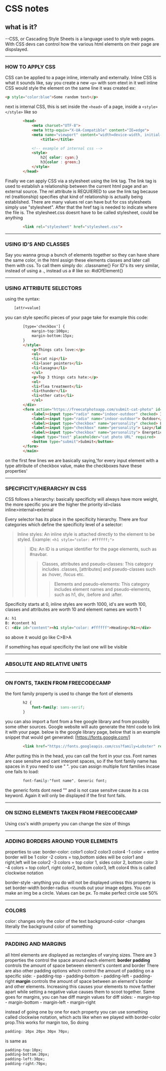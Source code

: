 # CSS notes

## what is it?

--CSS, or Cascading Style Sheets is a language used to style web pages. With CSS devs can control how the various html elements on their page are dispslayed.

__________________________________________________________________________________________________________________________________________________________________

### HOW TO APPLY CSS

CSS can be applied to a page inline, internally and externally. Inline CSS is what it sounds like, say you create a new `<p>` with som etext in it well inline CSS would style the element on the same line it was created ex:

```html
<p style="color:blue">Some random text</p>
```

next is internal CSS, this is set inside the `<head>` of a page, inside a `<style></style>` like so

```html
        <head>
            <meta charset="UTF-8">
            <meta http-equiv="X-UA-Compatible" content="IE=edge">
            <meta name="viewport" content="width=device-width, initial-scale=1.0">
                <title></title>

            <!-- example of internal css -->
            <style>
                h2{ color: cyan;}
                h3{color : green;}
            </style>
        </head>
```

Finally we can apply CSS via a stylesheet using the link tag. The link tag is used to establish a relationship between the current html page and an external source. The rel attribute is REQUIERED to use the link tag because rel (realtionship) specifies qhat kind of relationship is actually being established. There are many values rel can have but for css stylesheets simply use "stylesheet". After that the href tag is needed to indicate where the file is. The stylesheet.css doesnt have to be called stylesheet, could be anything

```html
        <link rel="stylesheet" href="stylesheet.css">
```

__________________________________________________________________________________________________________________________________________________________________

### USING ID'S AND CLASSES

Say you wanna group a bunch of elements together so they can have share the same color, in the html assign these elements classes and later call them with css. To call them simply do:
        .classname{}
For ID's its very similar, instead of using a ., instead us a # like so:
        #idOfElement{}
__________________________________________________________________________________________________________________________________________________________________

### USING ATTRIBUTE SELECTORS

using the syntax:

```html
    [attr=value]
```

you can style specific pieces of your page take for example this code:

```html
        [type='checkbox'] {
            margin-top:100px;
            margin-bottom:15px;
        }
        </style>
            <p>Things cats love:</p>
            <ul>
            <li>cat nip</li>
            <li>laser pointers</li>
            <li>lasagna</li>
            </ul>
            <p>Top 3 things cats hate:</p>
            <ol>
            <li>flea treatment</li>
            <li>thunder</li>
            <li>other cats</li>
            </ol>
        </div>
        <form action="https://freecatphotoapp.com/submit-cat-photo" id="cat-photo-form">
            <label><input type="radio" name="indoor-outdoor" checked> Indoor</label>
            <label><input type="radio" name="indoor-outdoor"> Outdoor</label><br>
            <label><input type="checkbox" name="personality" checked> Loving</label>
            <label><input type="checkbox" name="personality"> Lazy</label>
            <label><input type="checkbox" name="personality"> Energetic</label><br>
            <input type="text" placeholder="cat photo URL" required>
            <button type="submit">Submit</button>
        </form>
        </main>
```

on the first few lines we are basically saying,'for every input element with a type attribute of checkbox value, make the checkboxes have these properties'
__________________________________________________________________________________________________________________________________________________________________

### SPECIFICITY/HIERARCHY IN CSS

CSS follows a hierarchy:
    basically specificity will always have more weight, the more specific you are the higher the priority
    id>class
    inline>internal>external

Every selector has its place in the specificity hierarchy. There are four categories which define the specificity level of a selector:

>Inline styles: An inline style is attached directly to the element to be styled. Example: `<h1 style="color: #ffffff;">`
>>IDs: An ID is a unique identifier for the page elements, such as #navbar.
>>>Classes, attributes and pseudo-classes: This category includes .classes, [attributes] and pseudo-classes such as :hover, :focus etc.
>>>>Elements and pseudo-elements: This category includes element names and pseudo-elements, such as h1, div, :before and :after.

Specificity starts at 0, inline styles are worth 1000, id's are worth 100, classes and attributes are worth 10 and element names are worth 1

```html
A: h1
B: #content h1
C: <div id="content"><h1 style="color: #ffffff">Heading</h1></div>
```

so above it would go like C>B>A

if something has equal specificity the last one will be visible
__________________________________________________________________________________________________________________________________________________________________

### ABSOLUTE AND RELATIVE UNITS

__________________________________________________________________________________________________________________________________________________________________

### ON FONTS, TAKEN FROM FREECODECAMP

the font family property is used to change the font of elements

```css
        h2 {
            font-family: sans-serif;
        }
```

you can also import a font from a free google library and from possibly some other sources. Google website will auto generate the html code to link it with your page. below is the google library page, below that is an example snippet that would get generated:
[https://fonts.google.com/]

```html
        <link href="https://fonts.googleapis.com/css?family=Lobster" rel="stylesheet" type="text/css">
```

After putting this in the head, you can call the font in your css. Font names are case sensitve and cant interpret spaces, so if the font family name has spaces in it you need to use " ". you can assign multiple font families incase one fails to load:

```css
        font-family:"font name", Generic font;
```

the generic fonts dont need "" and is not case sensitve cause its a css keyword. Again it will only be displayed if the first font fails.
__________________________________________________________________________________________________________________________________________________________________

### ON SIZING ELEMENTS TAKEN FROM FREECODECAMP

Using css's width property you can change the size of things
__________________________________________________________________________________________________________________________________________________________________

### ADDING BORDERS AROUND YOUR ELEMENTS

properties to use:
   border-color: color1 color2 color3 color4
            -1 color  = entire border will be 1 color
            -2 colors = top,bottom sides will be color1 and right,left will be color2
            -3 colors = top color 1, sides color 2, bottom color 3
            -4 colors = top color1, right color2, bottom color3, left color4
this is called clockwise notation

   border-style
            -anything you do will not be displayed unless this property is set
   border-width
   border-radius
            -rounds out your image edges. You can make an img be a circle. Values can be px. To make perfect circle use 50%

__________________________________________________________________________________________________________________________________________________________________

### COLORS

color:
    changes only the color of the text
background-color
    -changes literally the background color of something
__________________________________________________________________________________________________________________________________________________________________

### PADDING AND MARGINS

all html elements are displayed as rectangles of varying sizes. There are 3 properties the control the space around each element:
    **border**
    **padding**
        controls the amount of space between element's content and border
        There are also other padding options which control the amount of padding on a specific side:
        - padding-top
        - padding-bottom
        - padding-left
        - padding-right
    **margin**
        controls the amount of space between an element's border and other elements. Increasing this causes your elements to move farther apart while setting a negative value causes them to scoot together. Same goes for margins, you can hae diff margin values for diff sides:
        - margin-top
        - margin-bottom
        - margin-left
        - margin-right

instead of going one by one for each property you can use something called clockwise notation, which acts like when we played with border-color prop.This works for margin too, So doing

```css
padding: 10px 20px 30px 70px;
```

is same as

```css
padding-top:10px;
padding-bottom:20px;
padding-left:30px;
padding-right:70px;
```
